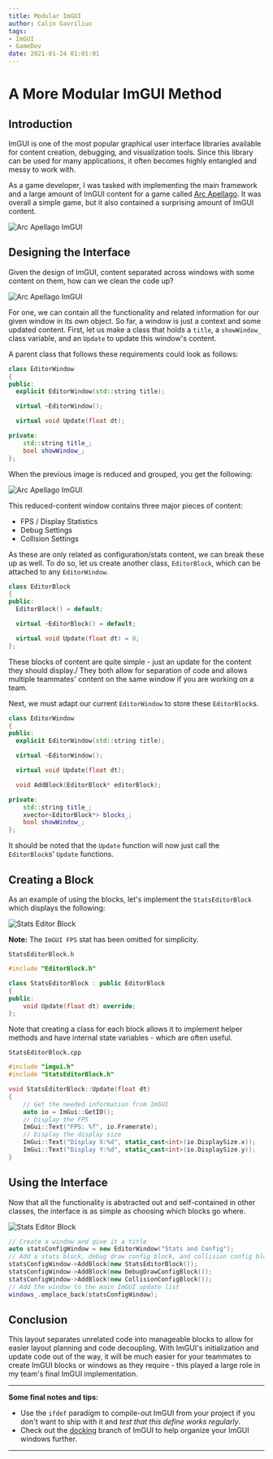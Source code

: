 ```yaml
---
title: Modular ImGUI
author: Calin Gavriliuc
tags:
- ImGUI
- GameDev
date: 2021-01-24 01:01:01
---
```


# A More Modular ImGUI Method

## Introduction

ImGUI is one of the most popular graphical user interface libraries available for content creation, debugging, and visualization tools. Since this library can be used for many applications, it often becomes highly entangled and messy to work with.

As a game developer, I was tasked with implementing the main framework and a large amount of ImGUI content for a game called [Arc Apellago](https://store.steampowered.com/app/1454430/Arc_Apellago/). It was overall a simple game, but it also contained a surprising amount of ImGUI content.

![Arc Apellago ImGUI](/images/ModularImGUI/ArcApellagoImGUI.png)

## Designing the Interface

Given the design of ImGUI, content separated across windows with some content on them, how can we clean the code up?

<!-- <img src="/images/ModularImGUI/ImGuiWindow.png" alt="ImGUI Window" width="300px"/> -->
![Arc Apellago ImGUI](/images/ModularImGUI/ImGUIWindow.png)

For one, we can contain all the functionality and related information for our given window in its own object. So far, a window is just a context and some updated content. First, let us make a class that holds a `title`, a `showWindow_` class variable, and an `Update` to update this window's content.

A parent class that follows these requirements could look as follows:

```c++
class EditorWindow
{
public:
  explicit EditorWindow(std::string title);

  virtual ~EditorWindow();

  virtual void Update(float dt);

private:
    std::string title_;
    bool showWindow_;
};
```

When the previous image is reduced and grouped, you get the following:

![Arc Apellago ImGUI](/images/ModularImGUI/ImGUIWindowSmall.png)

This reduced-content window contains three major pieces of content:

- FPS / Display Statistics
- Debug Settings
- Collision Settings

As these are only related as configuration/stats content, we can break these up as well. To do so, let us create another class, `EditorBlock`, which can be attached to any `EditorWindow`.

```c++
class EditorBlock
{
public:
  EditorBlock() = default;

  virtual ~EditorBlock() = default;

  virtual void Update(float dt) = 0;
};
```

These blocks of content are quite simple - just an update for the content they should display./
They both allow for separation of code and allows multiple teammates' content on the same window if you are working on a team.

Next, we must adapt our current `EditorWindow` to store these `EditorBlock`s.

```c++
class EditorWindow
{
public:
  explicit EditorWindow(std::string title);

  virtual ~EditorWindow();

  virtual void Update(float dt);

  void AddBlock(EditorBlock* editorBlock);

private:
    std::string title_;
    xvector<EditorBlock*> blocks_;
    bool showWindow_;
};
```

It should be noted that the `Update` function will now just call the `EditorBlock`s' `Update` functions.

## Creating a Block

As an example of using the blocks, let's implement the `StatsEditorBlock` which displays the following:

![Stats Editor Block](/images/ModularImGUI/ImGUIStatsBlock.png)

**Note:** The `ImGUI FPS` stat has been omitted for simplicity.

`StatsEditorBlock.h`

```c++
#include "EditorBlock.h"

class StatsEditorBlock : public EditorBlock
{
public:
    void Update(float dt) override;
};
```

Note that creating a class for each block allows it to implement helper methods and have internal state variables - which are often useful.

`StatsEditorBlock.cpp`

```c++
#include "imgui.h"
#include "StatsEditorBlock.h"

void StatsEditorBlock::Update(float dt)
{
    // Get the needed information from ImGUI
    auto io = ImGui::GetIO();
    // Display the FPS
    ImGui::Text("FPS: %f", io.Framerate);
    // Display the display size
    ImGui::Text("Display X:%d", static_cast<int>(io.DisplaySize.x));
    ImGui::Text("Display Y:%d", static_cast<int>(io.DisplaySize.y));
}
```

## Using the Interface

Now that all the functionality is abstracted out and self-contained in other classes, the interface is as simple as choosing which blocks go where.

![Stats Editor Block](/images/ModularImGUI/ImGUIWindowBlocks.png)

```c++
// Create a window and give it a title
auto statsConfigWindow = new EditorWindow("Stats and Config");
// Add a stats block, debug draw config block, and collision config block to the window
statsConfigWindow->AddBlock(new StatsEditorBlock());
statsConfigWindow->AddBlock(new DebugDrawConfigBlock());
statsConfigWindow->AddBlock(new CollisionConfigBlock());
// Add the window to the main ImGUI update list
windows_.emplace_back(statsConfigWindow);
```

## Conclusion

This layout separates unrelated code into manageable blocks to allow for easier layout planning and code decoupling. With ImGUI's initialization and update code out of the way, it will be much easier for your teammates to create ImGUI blocks or windows as they require - this played a large role in my team's final ImGUI implementation.

---

**Some final notes and tips:**

- Use the `ifdef` paradigm to compile-out ImGUI from your project if you don't want to ship with it and _test that this define works regularly_.
- Check out the [docking](https://github.com/ocornut/imgui/tree/docking) branch of ImGUI to help organize your ImGUI windows further.

---
